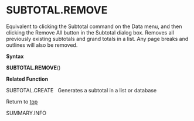 SUBTOTAL.REMOVE
===============

Equivalent to clicking the Subtotal command on the Data menu, and then
clicking the Remove All button in the Subtotal dialog box. Removes all
previously existing subtotals and grand totals in a list. Any page
breaks and outlines will also be removed.

**Syntax**

**SUBTOTAL.REMOVE**()

**Related Function**

SUBTOTAL.CREATE   Generates a subtotal in a list or database

Return to [top](#Q)

SUMMARY.INFO
